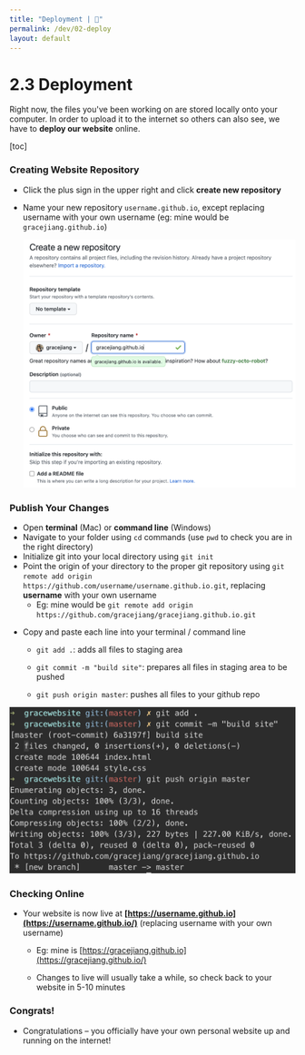 ```yaml
---
title: "Deployment | 💙"
permalink: /dev/02-deploy
layout: default
---
```


# 2.3 Deployment

Right now, the files you've been working on are stored locally onto your computer. In order to upload it to the internet so others can also see, we have to **deploy our website** online.



[toc]

### Creating Website Repository

- Click the plus sign in the upper right and click **create new repository**

- Name your new repository `username.github.io`, except replacing username with your own username (eg: mine would be `gracejiang.github.io`)

  ![publish-01](deploy/01.jpg)

 

### Publish Your Changes

- Open **terminal** (Mac) or **command line** (Windows)
- Navigate to your folder using `cd` commands (use `pwd` to check you are in the right directory)
- Initialize git into your local directory using `git init`
- Point the origin of your directory to the proper git repository using `git remote add origin https://github.com/username/username.github.io.git`, replacing **username** with your own username
  - Eg: mine would be `git remote add origin https://github.com/gracejiang/gracejiang.github.io.git`

* Copy and paste each line into your terminal / command line

  - `git add .`: adds all files to staging area

  - `git commit -m "build site"`: prepares all files in staging area to be pushed

  - `git push origin master`: pushes all files to your github repo

![publish-02](deploy/02.jpg)

 

 

### Checking Online

* Your website is now live at **[https://username.github.io](https://username.github.io/)** (replacing username with your own username)

  - Eg: mine is [https://gracejiang.github.io](https://gracejiang.github.io/)

  - Changes to live will usually take a while, so check back to your website in 5-10 minutes





### Congrats!

- Congratulations – you officially have your own personal website up and running on the internet!

